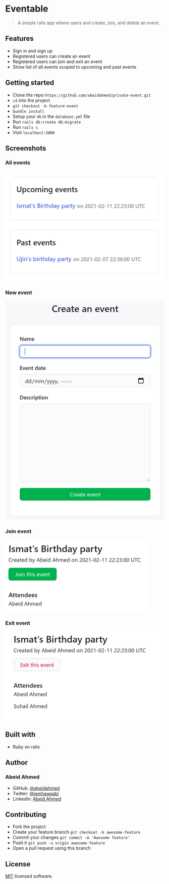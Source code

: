 # Eventable

> A simple rails app where users and create, join, and delete an event.

## Features

- Sign in and sign up
- Registered users can create an event
- Registered users can join and exit an event
- Show list of all events scoped to upcoming and past events

## Getting started

- Clone the repo `https://github.com/abeidahmed/private-event.git`
- `cd` into the project
- `git checkout -b feature-event`
- `bundle install`
- Setup your `db` in the `database.yml` file
- Run `rails db:create db:migrate`
- Run `rails s`
- Visit `localhost:3000`

## Screenshots

### All events

![All events](https://github.com/abeidahmed/private-event/blob/feature-event/public/images/all_events.png)

### New event

![New event](https://github.com/abeidahmed/private-event/blob/feature-event/public/images/new_event.png)

### Join event

![Join event](https://github.com/abeidahmed/private-event/blob/feature-event/public/images/join_event.png)

### Exit event

![Exit event](https://github.com/abeidahmed/private-event/blob/feature-event/public/images/exit_event.png)

## Built with

- Ruby on rails

## Author

### Abeid Ahmed

- GitHub: [@abeidahmed](https://github.com/abeidahmed)
- Twitter: [@iamhawaabi](https://twitter.com/iamhawaabi)
- LinkedIn: [Abeid Ahmed](https://www.linkedin.com/in/abeidahmed/)

## Contributing

- Fork the project
- Create your feature branch `git checkout -b awesome-feature`
- Commit your changes `git commit -m 'Awesome feature'`
- Push it `git push -u origin awesome-feature`
- Open a pull request using this branch

## License

[MIT](https://github.com/abeidahmed/tic-tac-toe/blob/development/LICENSE) licensed software.

